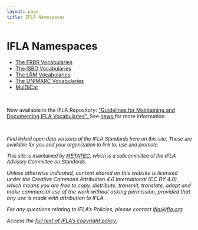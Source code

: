 ```yaml
---
layout: page
title: IFLA Namespaces
---
```


# IFLA Namespaces

* [The FRBR Vocabularies](fr)
* [The ISBD Vocabularies](isbd)
* [The LRM Vocabularies](lrm)
* [The UNIMARC Vocabularies](unimarc)
* [MulDiCat](muldicat)

<p><br></p> 
Now available in the IFLA Repository: <a href="https://repository.ifla.org/handle/20.500.14598/2887" rel="noopener noreferrer" target="_blank">"Guidelines for Maintaining and Documenting IFLA Vocabularies". </a> See <a href="https://www.iflastandards.info/news" rel="noopener noreferrer" target="_blank">news </a> for more information.
<p><br></p>
<p><em><span style="font-size: 14px; font-family: Tahoma, Geneva, sans-serif;">Find linked open data versions of the IFLA Standards here on this site. These are available for you and your organization to link to, use and promote.</span></em></p>
<p><em><span style="font-size: 14px; font-family: Tahoma, Geneva, sans-serif;">This site is maintained by <a href="https://www.ifla.org/metatec" rel="noopener noreferrer" target="_blank">METATEC</a>, which is a subcommittee of the IFLA Advisory Committee on Standards.&nbsp;</span></em></p>

_Unless otherwise indicated, content shared on this website is licensed under the Creative Commons Attribution 4.0 International (CC BY 4.0), which means you are free to copy, distribute, transmit, translate, adapt and make commercial use of the work without asking permission, provided that any use is made with attribution to IFLA._

_For any questions relating to IFLA’s Policies, please contact ifla@ifla.org._

_Access the [full text of IFLA’s copyright policy.](https://www.ifla.org/copyright/)_
